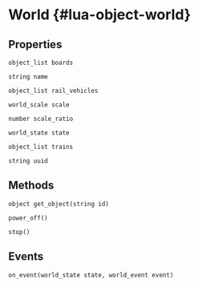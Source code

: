 # World {#lua-object-world}

## Properties

`object_list boards`

`string name`

`object_list rail_vehicles`

`world_scale scale`

`number scale_ratio`

`world_state state`

`object_list trains`

`string uuid`

## Methods

`object get_object(string id)`

`power_off()`

`stop()`

## Events

`on_event(world_state state, world_event event)`
